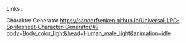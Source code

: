 Links :

Charakter Generator
https://sanderfrenken.github.io/Universal-LPC-Spritesheet-Character-Generator/#?body=Body_color_light&head=Human_male_light&animation=idle